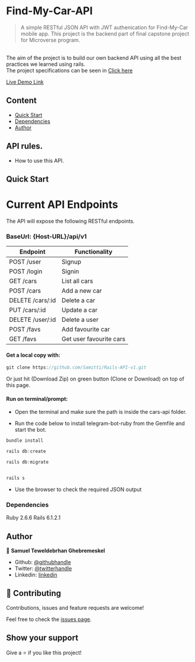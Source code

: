# Find-My-Car-API
> A simple RESTful JSON API with JWT authenication for Find-My-Car mobile app. This project is the backend part of final capstone project for Microverse program. 

<br>The aim of the project is to build our own backend API using all the best practices we learned using rails.<br>
The project specifications can be seen in [Click here](https://www.notion.so/Final-Capstone-Project-Find-Your-House-9a424802e7dc48eb8ef40e2ac09397d1#f6146dd819194da486ce5d60e69b3a93)

[Live Demo Link](https://sami-api-v1.herokuapp.com/cars)

## Content

* [Quick Start](#quick-start)
* [Dependencies](#dependencies)
* [Author](#author)

## API rules.

* How to use this API.

## Quick Start

# Current API Endpoints

The API will expose the following RESTful endpoints.
### BaseUrl: {Host-URL}/api/v1

| Endpoint                | Functionality                |
|-------------------------|------------------------------|
| POST /user              | Signup                       |
| POST /login             | Signin                       |
| GET /cars               | List all cars                |
| POST /cars              | Add a new car                |
| DELETE /cars/:id        | Delete a car                 |
| PUT /cars/:id           | Update a car                 |
| DELETE /user/:id        | Delete a user                |
| POST /favs              | Add favourite car            |
| GET /favs               | Get user favourite cars      |

#### Get a local copy with:<br>

```js
git clone https://github.com/Samitti/Rails-API-v1.git
```

Or just hit (Download Zip) on green button (Clone or Download) on top of this page.

#### Run on terminal/prompt:

* Open the terminal and make sure the path is inside the cars-api folder.

* Run the code below to install telegram-bot-ruby from the Gemfile and start the bot.

```js
bundle install

rails db:create

rails db:migrate


rails s

```

* Use the browser to check the required JSON output

### Dependencies

Ruby 2.6.6
Rails 6.1.2.1

## Author

👤 **Samuel Teweldebrhan Ghebremeskel**

- Github: [@githubhandle](https://github.com/Samitti)
- Twitter: [@twitterhandle](https://twitter.com/Samuel63734232)
- Linkedin: [linkedin](https://www.linkedin.com/in/samuel-ghebremeskel-29685811a/)

## 🤝 Contributing

Contributions, issues and feature requests are welcome!

Feel free to check the [issues page](https://github.com/Samitti/Rails-API-v1.git/issues).

## Show your support

Give a ⭐️ if you like this project!